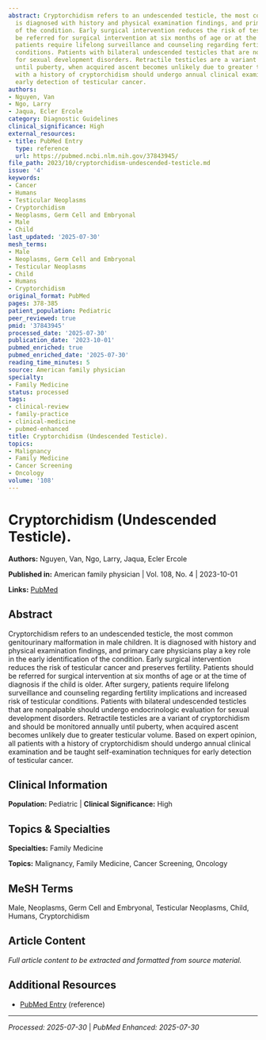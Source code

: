 ```yaml
---
abstract: Cryptorchidism refers to an undescended testicle, the most common genitourinary malformation in male children. It
  is diagnosed with history and physical examination findings, and primary care physicians play a key role in the early identification
  of the condition. Early surgical intervention reduces the risk of testicular cancer and preserves fertility. Patients should
  be referred for surgical intervention at six months of age or at the time of diagnosis if the child is older. After surgery,
  patients require lifelong surveillance and counseling regarding fertility implications and increased risk of testicular
  conditions. Patients with bilateral undescended testicles that are nonpalpable should undergo endocrinologic evaluation
  for sexual development disorders. Retractile testicles are a variant of cryptorchidism and should be monitored annually
  until puberty, when acquired ascent becomes unlikely due to greater testicular volume. Based on expert opinion, all patients
  with a history of cryptorchidism should undergo annual clinical examination and be taught self-examination techniques for
  early detection of testicular cancer.
authors:
- Nguyen, Van
- Ngo, Larry
- Jaqua, Ecler Ercole
category: Diagnostic Guidelines
clinical_significance: High
external_resources:
- title: PubMed Entry
  type: reference
  url: https://pubmed.ncbi.nlm.nih.gov/37843945/
file_path: 2023/10/cryptorchidism-undescended-testicle.md
issue: '4'
keywords:
- Cancer
- Humans
- Testicular Neoplasms
- Cryptorchidism
- Neoplasms, Germ Cell and Embryonal
- Male
- Child
last_updated: '2025-07-30'
mesh_terms:
- Male
- Neoplasms, Germ Cell and Embryonal
- Testicular Neoplasms
- Child
- Humans
- Cryptorchidism
original_format: PubMed
pages: 378-385
patient_population: Pediatric
peer_reviewed: true
pmid: '37843945'
processed_date: '2025-07-30'
publication_date: '2023-10-01'
pubmed_enriched: true
pubmed_enriched_date: '2025-07-30'
reading_time_minutes: 5
source: American family physician
specialty:
- Family Medicine
status: processed
tags:
- clinical-review
- family-practice
- clinical-medicine
- pubmed-enhanced
title: Cryptorchidism (Undescended Testicle).
topics:
- Malignancy
- Family Medicine
- Cancer Screening
- Oncology
volume: '108'
---
```


# Cryptorchidism (Undescended Testicle).

**Authors:** Nguyen, Van, Ngo, Larry, Jaqua, Ecler Ercole

**Published in:** American family physician | Vol. 108, No. 4 | 2023-10-01

**Links:** [PubMed](https://pubmed.ncbi.nlm.nih.gov/37843945/)

## Abstract

Cryptorchidism refers to an undescended testicle, the most common genitourinary malformation in male children. It is diagnosed with history and physical examination findings, and primary care physicians play a key role in the early identification of the condition. Early surgical intervention reduces the risk of testicular cancer and preserves fertility. Patients should be referred for surgical intervention at six months of age or at the time of diagnosis if the child is older. After surgery, patients require lifelong surveillance and counseling regarding fertility implications and increased risk of testicular conditions. Patients with bilateral undescended testicles that are nonpalpable should undergo endocrinologic evaluation for sexual development disorders. Retractile testicles are a variant of cryptorchidism and should be monitored annually until puberty, when acquired ascent becomes unlikely due to greater testicular volume. Based on expert opinion, all patients with a history of cryptorchidism should undergo annual clinical examination and be taught self-examination techniques for early detection of testicular cancer.

## Clinical Information

**Population:** Pediatric | **Clinical Significance:** High

## Topics & Specialties

**Specialties:** Family Medicine

**Topics:** Malignancy, Family Medicine, Cancer Screening, Oncology

## MeSH Terms

Male, Neoplasms, Germ Cell and Embryonal, Testicular Neoplasms, Child, Humans, Cryptorchidism

## Article Content

*Full article content to be extracted and formatted from source material.*

## Additional Resources

- [PubMed Entry](https://pubmed.ncbi.nlm.nih.gov/37843945/) (reference)

---

*Processed: 2025-07-30* | *PubMed Enhanced: 2025-07-30*
